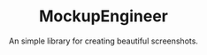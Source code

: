 <div align="center">
  <h1>MockupEngineer</h1>
  <p>An simple library for creating beautiful screenshots.</p>
</div>